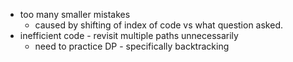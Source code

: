 - too many smaller mistakes
	- caused by shifting of index of code vs what question asked.
- inefficient code - revisit multiple paths unnecessarily
	- need to practice DP - specifically backtracking
